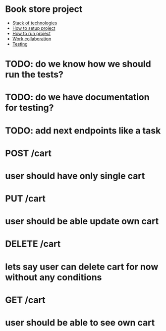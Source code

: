 # Book store project

* [Stack of technologies](./docs/stack_of_technologies.md)
* [How to setup project](./docs/setup_of_the_project.md)
* [How to run project](./docs/how_to_run_the_project.md)
* [Work collaboration](./docs/work_colaborbation.md)
* [Testing]()

# TODO: do we know how we should run the tests?
# TODO: do we have documentation for testing?

# TODO: add next endpoints like a task
# POST /cart
#  user should have only single cart
# PUT /cart
#  user should be able update own cart
# DELETE /cart
#  lets say user can delete cart for now without any conditions
# GET /cart
#  user should be able to see own cart

